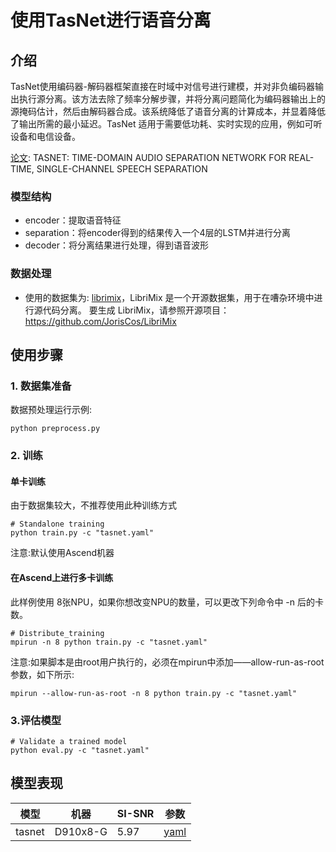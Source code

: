 # 使用TasNet进行语音分离



## 介绍

TasNet使用编码器-解码器框架直接在时域中对信号进行建模，并对非负编码器输出执行源分离。该方法去除了频率分解步骤，并将分离问题简化为编码器输出上的源掩码估计，然后由解码器合成。该系统降低了语音分离的计算成本，并显着降低了输出所需的最小延迟。TasNet 适用于需要低功耗、实时实现的应用，例如可听设备和电信设备。

[论文](https://arxiv.org/pdf/1711.00541.pdf): TASNET: TIME-DOMAIN AUDIO SEPARATION NETWORK FOR REAL-TIME, SINGLE-CHANNEL SPEECH SEPARATION

### 模型结构

- encoder：提取语音特征
- separation：将encoder得到的结果传入一个4层的LSTM并进行分离
- decoder：将分离结果进行处理，得到语音波形

### 数据处理

- 使用的数据集为: [librimix](<https://catalog.ldc.upenn.edu/docs/LDC93S1/TIMIT.html>)，LibriMix 是一个开源数据集，用于在嘈杂环境中进行源代码分离。
  要生成 LibriMix，请参照开源项目：https://github.com/JorisCos/LibriMix


## 使用步骤

### 1. 数据集准备
数据预处理运行示例:

```text
python preprocess.py
```

### 2. 训练
#### 单卡训练
由于数据集较大，不推荐使用此种训练方式
```shell
# Standalone training
python train.py -c "tasnet.yaml"
```

注意:默认使用Ascend机器

#### 在Ascend上进行多卡训练

此样例使用 8张NPU，如果你想改变NPU的数量，可以更改下列命令中 -n 后的卡数。
```shell
# Distribute_training
mpirun -n 8 python train.py -c "tasnet.yaml"
```
注意:如果脚本是由root用户执行的，必须在mpirun中添加——allow-run-as-root参数，如下所示:
```shell
mpirun --allow-run-as-root -n 8 python train.py -c "tasnet.yaml"
```

### 3.评估模型

```shell
# Validate a trained model
python eval.py -c "tasnet.yaml"
```



## **模型表现**

| 模型   | 机器     | SI-SNR | 参数                                                         |
| ------ | -------- | ------ | ------------------------------------------------------------ |
| tasnet | D910x8-G | 5.97   | [yaml](https://github.com/mindsporelab/mindaudio/blob/main/example/tasnet/tasnet.yaml) |
